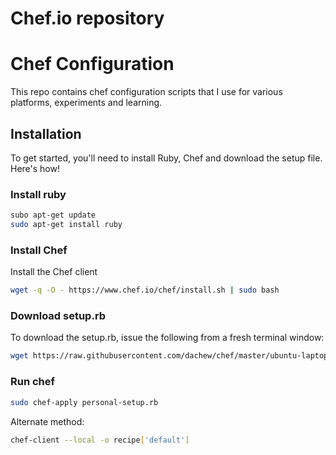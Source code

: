 Chef.io repository
==================

# Chef Configuration
This repo contains chef configuration scripts that I use for various platforms, experiments and learning.

## Installation
To get started, you'll need to install Ruby, Chef and download the setup file.  Here's how!

### Install ruby
```bash
subo apt-get update
sudo apt-get install ruby
```

### Install Chef
Install the Chef client
```bash
wget -q -O - https://www.chef.io/chef/install.sh | sudo bash
```

### Download setup.rb
To download the setup.rb, issue the following from a fresh terminal window:
```bash
wget https://raw.githubusercontent.com/dachew/chef/master/ubuntu-laptop/setup.rb -O setup.rb
```

### Run chef
```bash
sudo chef-apply personal-setup.rb
```

Alternate method:
```bash
chef-client --local -o recipe['default']
```
